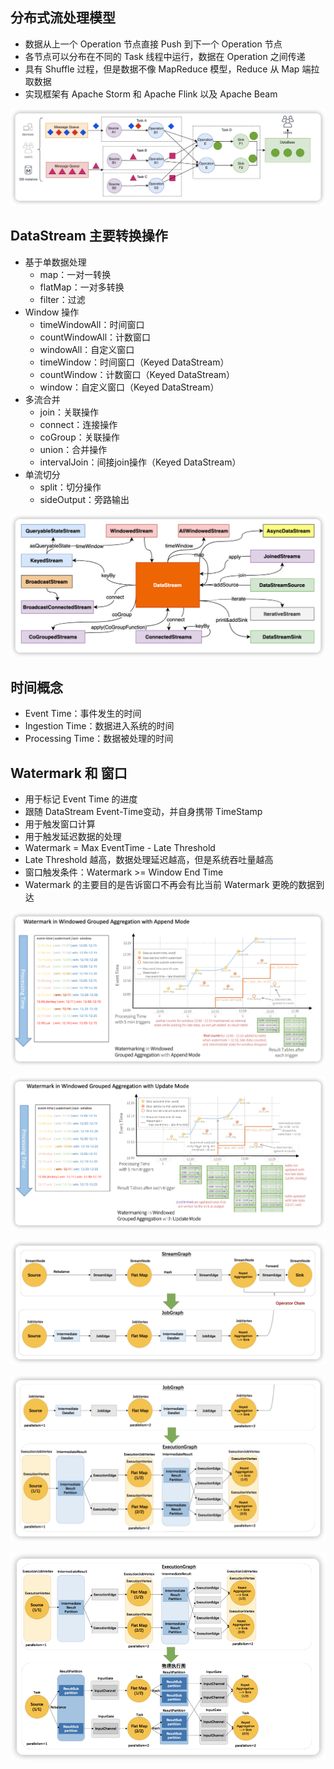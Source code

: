 ## 分布式流处理模型

- 数据从上一个 Operation 节点直接 Push 到下一个 Operation 节点
- 各节点可以分布在不同的 Task 线程中运行，数据在 Operation 之间传递
- 具有 Shuffle 过程，但是数据不像 MapReduce 模型，Reduce 从 Map 端拉取数据
- 实现框架有 Apache Storm 和 Apache Flink 以及 Apache Beam

![](../../assets/img/flink/MZakvI0UKwWbcFft.png)

## DataStream 主要转换操作

- 基于单数据处理
    - map：一对一转换
    - flatMap：一对多转换
    - filter：过滤
- Window 操作
    - timeWindowAll：时间窗口
    - countWindowAll：计数窗口
    - windowAll：自定义窗口
    - timeWindow：时间窗口（Keyed DataStream）
    - countWindow：计数窗口（Keyed DataStream）
    - window：自定义窗口（Keyed DataStream）
- 多流合并
    - join：关联操作
    - connect：连接操作
    - coGroup：关联操作
    - union：合并操作
    - intervalJoin：间接join操作（Keyed DataStream）
- 单流切分
    - split：切分操作
    - sideOutput：旁路输出

![](../../assets/img/flink/uXDjyqBhz5SCoadZ.png)

## 时间概念

- Event Time：事件发生的时间
- Ingestion Time：数据进入系统的时间
- Processing Time：数据被处理的时间

## Watermark 和 窗口

- 用于标记 Event Time 的进度
- 跟随 DataStream Event-Time变动，并自身携带 TimeStamp
- 用于触发窗口计算
- 用于触发延迟数据的处理
- Watermark = Max EventTime - Late Threshold
- Late Threshold 越高，数据处理延迟越高，但是系统吞吐量越高
- 窗口触发条件：Watermark >= Window End Time
- Watermark 的主要目的是告诉窗口不再会有比当前 Watermark 更晚的数据到达

![](../../assets/img/flink/r6Me7NhBPsvi8gfQ.png)

![](../../assets/img/flink/lpouILt7dNgzmBPh.png)

![](../../assets/img/flink/riO0zDVaIdMpNEX7.png)

![](../../assets/img/flink/YZRWH1UeaQBxMGw4.png)

![](../../assets/img/flink/1K4Rvdk6HPhQyq92.png)